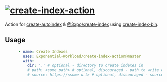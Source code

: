 # [![create-index-action](https://exponential-workload.github.io/create-index-action/banner.png)](https://github.com/marketplace/actions/create-indexes)

Action for [create-autoindex](https://npm.im/create-autoindex) & [@3xpo/create-index](https://npm.im/@3xpo/create-index) using [create-index-bin](https://github.com/Exponential-Workload/create-index-bin/tree/master).

## Usage

```yml
      - name: Create Indexes
        uses: Exponential-Workload/create-index-action@master
        with:
          dir: '.' # optional - directory to create indexes in
          # path: <some path> # optional, discouraged - path to write executable
          # source: https://<some url> # optional, discouraged - source url of executable
```
